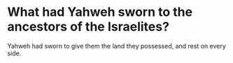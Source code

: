 # What had Yahweh sworn to the ancestors of the Israelites?

Yahweh had sworn to give them the land they possessed, and rest on every side.
